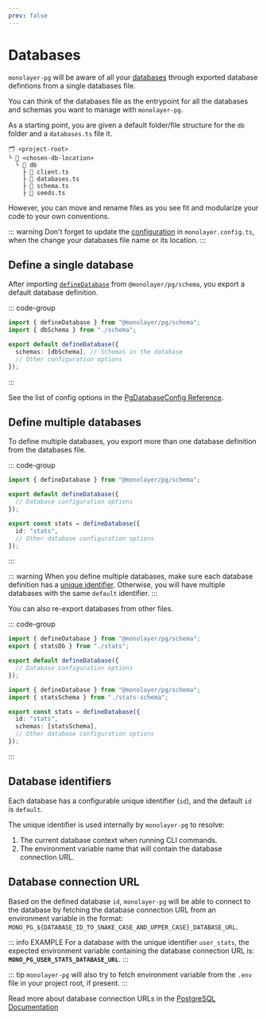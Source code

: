 ```yaml
---
prev: false
---
```


# Databases

`monolayer-pg` will be aware of all your [databases](./glossary.md#database) through exported database defintions from a single databases file.

You can think of the databases file as the entrypoint for all the databases and schemas you want to manage with `monolayer-pg`.

As a starting point, you are given a default folder/file structure for the `db` folder and a `databases.ts` file it.

```text
🗂️ <project-root>
└ 📁 <chosen-db-location>
  └ 📁 db
    ├ 📄 client.ts
    ├ 📄 databases.ts
    ├ 📄 schema.ts
    ├ 📄 seeds.ts
```

However, you can move and rename files as you see fit and modularize your code to your own conventions.

::: warning
Don't forget to update the [configuration](./../configuration.md) in `monolayer.config.ts`, when the change your databases file name or its location.
:::

## Define a single database

After importing [`defineDatabase`](./../../reference/api//pg/functions/defineDatabase.md) from `@monolayer/pg/schema`, you export a default database definition.

::: code-group

```ts [databases.ts]
import { defineDatabase } from "@monolayer/pg/schema";
import { dbSchema } from "./schema";

export default defineDatabase({
  schemas: [dbSchema], // Schemas in the database
  // Other configuration options
});
```

:::

See the list of config options in the [PgDatabaseConfig Reference](./../../reference/api/pg/type-aliases/PgDatabaseConfig.md).

## Define multiple databases

To define multiple databases, you export more than one database definition from the databases file.

::: code-group

```ts [databases.ts]
import { defineDatabase } from "@monolayer/pg/schema";

export default defineDatabase({
  // Database configuration options
});

export const stats = defineDatabase({
  id: "stats",
  // Other database configuration options
});
```

:::

::: warning
When you define multiple databases, make sure each database definition has a [unique identifier](#database-identifiers).
Otherwise, you will have multiple databases with the same `default` identifier.
:::

You can also re-export databases from other files.

::: code-group

```ts [databases.ts]
import { defineDatabase } from "@monolayer/pg/schema";
export { statsDb } from "./stats";

export default defineDatabase({
  // Database configuration options
});
```

```ts [stats.ts]
import { defineDatabase } from "@monolayer/pg/schema";
import { statsSchema } from "./stats-schema";

export const stats = defineDatabase({
  id: "stats",
  schemas: [statsSchema],
  // Other database configuration options
});
```

:::

## Database identifiers

Each database has a configurable unique identifier (`id`), and the default `id` is `default`.

The unique identifier is used internally by `monolayer-pg` to resolve:

1) The current database context when running CLI commands.
2) The environment variable name that will contain the database connection URL.

## Database connection URL

Based on the defined database `id`, `monolayer-pg` will be able to connect to the database by fetching the database connection URL from an environment variable in the format: `MONO_PG_${DATABASE_ID_TO_SNAKE_CASE_AND_UPPER_CASE}_DATABASE_URL`.

::: info EXAMPLE
For a database with the unique identifier `user_stats`, the expected environment variable containing the database connection URL is: **`MONO_PG_USER_STATS_DATABASE_URL`**.
:::

::: tip
`monolayer-pg` will also try to fetch environment variable from the `.env` file in your project root, if present.
:::

Read more about database connection URLs in the [PostgreSQL Documentation](https://www.postgresql.org/docs/current/libpq-connect.html#LIBPQ-CONNSTRING-URIS)
